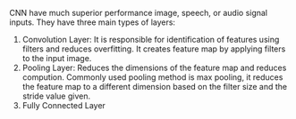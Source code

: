 CNN have much superior performance image, speech, or audio signal inputs. They have three main types of layers:

1. Convolution Layer: It is responsible for identification of features using filters and reduces overfitting. It creates feature map by applying filters to the input image.
2. Pooling Layer: Reduces the dimensions of the feature map and reduces compution. Commonly used pooling method is max pooling, it reduces the feature map to a different dimension based on the filter size and the stride value given.
3. Fully Connected Layer
